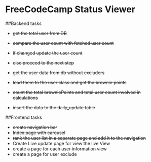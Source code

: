 # FreeCodeCamp Status Viewer

##Backend tasks

  * ~~get the total user from DB~~
  * ~~compare the user count with fetched user count~~
  * ~~if changed update the user count~~
  * ~~else proceed to the next step~~

  * ~~get the user data from db without excluders~~
  * ~~load them to the user class and get the brownie points~~
  * ~~count the total browniePoints and total user count involved in calculations~~
  * ~~insert the data to the daily_update table~~

##Frontend tasks
  * ~~create navigation bar~~
  * ~~Index page with carousel~~
  * ~~rank the user list in a separate page and add it to the navigation~~
  * Create Live update page for view the live View
  * ~~create a page for each user information view~~
  * create a page for user exclude
